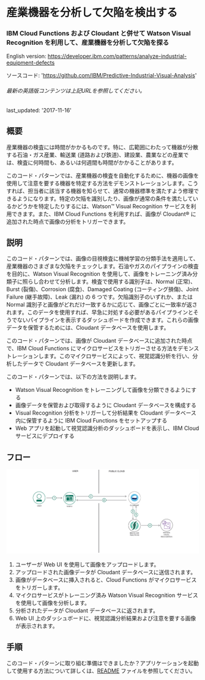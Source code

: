 # 産業機器を分析して欠陥を検出する

### IBM Cloud Functions および Cloudant と併せて Watson Visual Recognition を利用して、産業機器を分析して欠陥を探る

English version: https://developer.ibm.com/patterns/analyze-industrial-equipment-defects
  
ソースコード: 'https://github.com/IBM/Predictive-Industrial-Visual-Analysis'

###### 最新の英語版コンテンツは上記URLを参照してください。
last_updated: '2017-11-16'

 
## 概要

産業機器の検査には時間がかかるものです。特に、広範囲にわたって機器が分散する石油・ガス産業、輸送業 (道路および鉄道)、建設業、農業などの産業では、検査に何時間も、あるいは何週間も時間がかかることがあります。

このコード・パターンでは、産業機器の検査を自動化するために、機器の画像を使用して注意を要する機器を特定する方法をデモンストレーションします。こうすれば、担当者に該当する機器を知らせて、通常の機器標準を満たすよう修理できるようになります。特定の欠陥を識別したり、画像が通常の条件を満たしているかどうかを特定したりするには、Watson&trade; Visual Recognition サービスを利用できます。また、IBM Cloud Functions を利用すれば、画像が Cloudant&reg; に追加された時点で画像の分析をトリガーできます。

## 説明

このコード・パターンでは、画像の目視検査に機械学習の分類手法を適用して、産業機器のさまざまな欠陥をチェックします。石油やガスのパイプラインの検査を目的に、Watson Visual Recognition を使用して、画像をトレーニング済み分類子に照らし合わせて分析します。検査で使用する識別子は、Normal (正常)、Burst (裂傷)、Corrosion (腐食)、Damaged Coating (コーティング損傷)、Joint Failure (継手故障)、Leak (漏れ) の 6 つです。欠陥識別子のいずれか、または Normal 識別子と画像がどれだけ一致するかに応じて、画像ごとに一致率が返されます。このデータを使用すれば、早急に対処する必要があるパイプラインとそうでないパイプラインを表示するダッシュボードを作成できます。これらの画像データを保管するためには、Cloudant データベースを使用します。

このコード・パターンでは、画像が Cloudant データベースに追加された時点で、IBM Cloud Functions にマイクロサービスをトリガーさせる方法をデモンストレーションします。このマイクロサービスによって、視覚認識分析を行い、分析したデータで Cloudant データベースを更新します。

このコード・パターンでは、以下の方法を説明します。

* Watson Visual Recognition をトレーニングして画像を分類できるようにする
* 画像データを保管および取得するように Cloudant データベースを構成する
* Visual Recognition 分析をトリガーして分析結果を Cloudant データベース内に保管するように IBM Cloud Functions をセットアップする
* Web アプリを起動して視覚認識分析のダッシュボードを表示し、IBM Cloud サービスにデプロイする

## フロー

![フロー](./images/industrial-visual-analysis-arch.png)

1. ユーザーが Web UI を使用して画像をアップロードします。
2. アップロードされた画像データが Cloudant データベースに送信されます。
3. 画像がデータベースに挿入されると、Cloud Functions がマイクロサービスをトリガーします。
4. マイクロサービスがトレーニング済み Watson Visual Recognition サービスを使用して画像を分析します。
5. 分析されたデータが Cloudant データベースに返されます。
6. Web UI 上のダッシュボードに、視覚認識分析結果および注意を要する画像が表示されます。

## 手順

このコード・パターンに取り組む準備はできましたか？アプリケーションを起動して使用する方法について詳しくは、[README](https://github.com/IBM/Predictive-Industrial-Visual-Analysis/blob/master/README.md) ファイルを参照してください。
